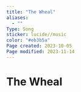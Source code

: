 ```yaml
---
title: "The Wheal"
aliases:
  - ""
Type: Song
sticker: lucide//music
color: "#eb3b5a"
Page created: 2023-10-05
Page modified: 2023-11-14
---
```


# The Wheal
